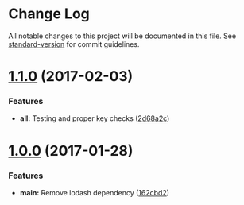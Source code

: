 # Change Log

All notable changes to this project will be documented in this file. See [standard-version](https://github.com/conventional-changelog/standard-version) for commit guidelines.

<a name="1.1.0"></a>
# [1.1.0](https://github.com/AntJanus/JSON-structure-validator/compare/v1.0.0...v1.1.0) (2017-02-03)


### Features

* **all:** Testing and proper key checks ([2d68a2c](https://github.com/AntJanus/JSON-structure-validator/commit/2d68a2c))



<a name="1.0.0"></a>
# [1.0.0](https://github.com/AntJanus/JSON-structure-validator/compare/v0.0.3...v1.0.0) (2017-01-28)


### Features

* **main:** Remove lodash dependency ([162cbd2](https://github.com/AntJanus/JSON-structure-validator/commit/162cbd2))

